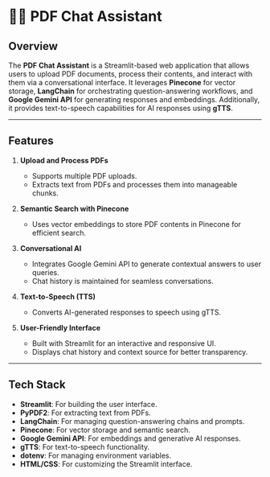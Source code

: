 # 📄💬 PDF Chat Assistant

## Overview
The **PDF Chat Assistant** is a Streamlit-based web application that allows users to upload PDF documents, process their contents, and interact with them via a conversational interface. It leverages **Pinecone** for vector storage, **LangChain** for orchestrating question-answering workflows, and **Google Gemini API** for generating responses and embeddings. Additionally, it provides text-to-speech capabilities for AI responses using **gTTS**.

---

## Features
1. **Upload and Process PDFs**
   - Supports multiple PDF uploads.
   - Extracts text from PDFs and processes them into manageable chunks.

2. **Semantic Search with Pinecone**
   - Uses vector embeddings to store PDF contents in Pinecone for efficient search.

3. **Conversational AI**
   - Integrates Google Gemini API to generate contextual answers to user queries.
   - Chat history is maintained for seamless conversations.

4. **Text-to-Speech (TTS)**
   - Converts AI-generated responses to speech using gTTS.

5. **User-Friendly Interface**
   - Built with Streamlit for an interactive and responsive UI.
   - Displays chat history and context source for better transparency.

---

## Tech Stack
- **Streamlit**: For building the user interface.
- **PyPDF2**: For extracting text from PDFs.
- **LangChain**: For managing question-answering chains and prompts.
- **Pinecone**: For vector storage and semantic search.
- **Google Gemini API**: For embeddings and generative AI responses.
- **gTTS**: For text-to-speech functionality.
- **dotenv**: For managing environment variables.
- **HTML/CSS**: For customizing the Streamlit interface.

